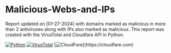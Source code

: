 # Malicious-Webs-and-IPs
Report updated on [01-27-2024] with domains marked as malicious in more than 2 antiviruses along with IPs also marked as malicious. This report was created with the VirusTotal and Cloudfare API in Python.

[![Python](https://www.quintagroup.com/++theme++quintagroup-theme/images/logo_python_section.png)](https://python.org)
[![VirusTotal](https://cdn-1.webcatalog.io/catalog/virustotal/virustotal-icon-filled-256.png)](https://virustotal.com)
[![CloudFare]([https://www.quintagroup.com/++theme++quintagroup-theme/images/logo_python_section.png](https://companieslogo.com/img/orig/NET-6676335b.png?t=1647436387&download=true)https://companieslogo.com/img/orig/NET-6676335b.png?t=1647436387&download=true)](https://cloudfare.com)
